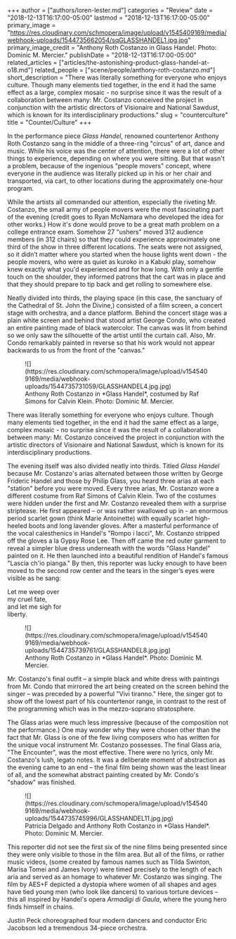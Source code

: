 +++
author = ["authors/loren-lester.md"]
categories = "Review"
date = "2018-12-13T16:17:00-05:00"
lastmod = "2018-12-13T16:17:00-05:00"
primary_image = "https://res.cloudinary.com/schmopera/image/upload/v1545409169/media/webhook-uploads/1544735662054/sqGLASSHANDEL1.jpg.jpg"
primary_image_credit = "Anthony Roth Costanzo in Glass Handel. Photo: Dominic M. Mercier."
publishDate = "2018-12-13T16:17:00-05:00"
related_articles = ["articles/the-astonishing-product-glass-handel-at-o18.md"]
related_people = ["scene/people/anthony-roth-costanzo.md"]
short_description = "There was literally something for everyone who enjoys culture. Though many elements tied together, in the end it had the same effect as a large, complex mosaic - no surprise since it was the result of a collaboration between many:  Mr. Costanzo conceived the project in conjunction with the artistic directors of Visionaire and National Sawdust, which is known for its interdisciplinary productions."
slug = "counterculture"
title = "Counter/Culture"
+++

In the performance piece *Glass Handel*, renowned countertenor Anthony Roth Costanzo sang in the middle of a three-ring "circus" of art, dance and music. While his voice was the center of attention, there were a lot of other things to experience, depending on where you were sitting.  But that wasn't a problem, because of the ingenious "people movers" concept, where everyone in the audience was literally picked up in his or her chair and transported, via cart, to other locations during the approximately one-hour program.  

While the artists all commanded our attention, especially the riveting Mr. Costanzo, the small army of people movers were the most fascinating part of the evening (credit goes to Ryan McNamara who developed the idea for other works.) How it's done would prove to be a great math problem on a college entrance exam. Somehow 27 "ushers" moved 312 audience members (in 312 chairs) so that they could experience approximately one third of the show in three different locations. The seats were not assigned, so it didn’t matter where you started when the house lights went down - the people movers, who were as quiet as kuroko in a Kabuki play, somehow knew exactly what you'd experienced and for how long.  With only a gentle touch on the shoulder, they informed patrons that the cart was in place and that they should prepare to tip back and get rolling to somewhere else.

Neatly divided into thirds, the playing space (in this case, the sanctuary of the Cathedral of St. John the Divine,) consisted of a film screen, a concert stage with orchestra, and a dance platform.  Behind the concert stage was a plain white screen and behind that stood artist George Condo, who created an entire painting made of black watercolor. The canvas was lit from behind so we only saw the silhouette of the artist until the curtain call.  Also, Mr. Condo remarkably painted in reverse so that his work would not appear backwards to us from the front of the "canvas."

<figure data-type="image">
![](https://res.cloudinary.com/schmopera/image/upload/v1545409169/media/webhook-uploads/1544735731059/GLASSHANDEL4.jpg.jpg)
<figcaption>Anthony Roth Costanzo in *Glass Handel*, costumed by Raf Simons for Calvin Klein. Photo: Dominic M. Mercier.</figcaption>
</figure>

There was literally something for everyone who enjoys culture. Though many elements tied together, in the end it had the same effect as a large, complex mosaic - no surprise since it was the result of a collaboration between many:  Mr. Costanzo conceived the project in conjunction with the artistic directors of Visionaire and National Sawdust, which is known for its interdisciplinary productions.

The evening itself was also divided neatly into thirds. Titled *Glass Handel* because Mr. Costanzo's arias alternated between those written by George Frideric Handel and those by Philip Glass, you heard three arias at each "station" before you were moved.  Every three arias, Mr. Costanzo wore a different costume from Raf Simons of Calvin Klein. Two of the costumes were hidden under the first and Mr. Costanzo revealed them with a surprise striptease.  He first appeared – or was rather swallowed up in - an enormous period scarlet gown (think Marie Antoinette) with equally scarlet high-heeled boots and long lavender gloves. After a masterful performance of the vocal calesthenics in Handel's "Rompo i lacci", Mr. Costanzo stripped off the gloves a la Gypsy Rose Lee. Then off came the red outer garment to reveal a simpler blue dress underneath with the words "Glass Handel" painted on it. He then launched into a beautiful rendition of Handel's famous "Lascia ch'io pianga." By then, this reporter was lucky enough to have been moved to the second row center and the tears in the singer’s eyes were visible as he sang:

Let me weep over<br>
my cruel fate,<br>
and let me sigh for<br>
liberty.<br>

<figure data-type="image">
![](https://res.cloudinary.com/schmopera/image/upload/v1545409169/media/webhook-uploads/1544735739761/GLASSHANDEL8.jpg.jpg)
<figcaption>Anthony Roth Costanzo in *Glass Handel*. Photo: Dominic M. Mercier.</figcaption>
</figure>
        	
Mr. Costanzo's final outfit – a simple black and white dress with paintings from Mr. Condo that mirrored the art being created on the screen behind the singer – was preceded by a powerful "Vivi tiranno." Here, the singer got to show off the lowest part of his countertenor range, in contrast to the rest of the programming which was in the mezzo-soprano stratosphere.

The Glass arias were much less impressive (because of the composition not the performance.)  One may wonder why they were chosen other than the fact that Mr. Glass is one of the few living composers who has written for the unique vocal instrument Mr. Costanzo possesses. The final Glass aria, "The Encounter", was the most effective.  There were no lyrics, only Mr. Costanzo's lush, legato notes. It was a deliberate moment of abstraction as the evening came to an end – the final film being shown was the least linear of all, and the somewhat abstract painting created by Mr. Condo's "shadow" was finished.

<figure data-type="image">
![](https://res.cloudinary.com/schmopera/image/upload/v1545409169/media/webhook-uploads/1544735745996/GLASSHANDEL11.jpg.jpg)
<figcaption>Patricia Delgado and Anthony Roth Costanzo in *Glass Handel*. Photo: Dominic M. Mercier.</figcaption>
</figure>

This reporter did not see the first six of the nine films being presented since they were only visible to those in the film area. But all of the films, or rather music videos, (some created by famous names such as Tilda Swinton, Marisa Tomei and James Ivory) were timed precisely to the length of each aria and served as an homage to whatever Mr. Costanzo was singing. The film by AES+F depicted a dystopia where women of all shapes and ages have tied young men (who look like dancers) to various torture devices – this all inspired by Handel's opera *Armadigi di Gaula*, where the young hero finds himself in chains.

Justin Peck choreographed four modern dancers and conductor Eric Jacobson led a tremendous 34-piece orchestra.
